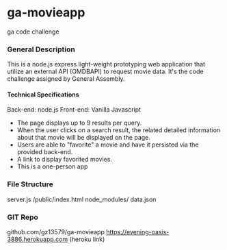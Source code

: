 # ga-movieapp
ga code challenge

### General Description
This is a node.js express light-weight prototyping web application that utilize an external API (OMDBAPI) to request movie data.
It's the code challenge assigned by General Assembly.

#### Technical Specifications
Back-end: node.js
Front-end: Vanilla Javascript

- The page displays up to 9 results per query.
- When the user clicks on a search result, the related detailed information about that movie will be displayed on the page.
- Users are able to "favorite" a movie and have it persisted via the provided back-end.
- A link to display favorited movies.
- This is a one-person app

### File Structure
server.js /public/index.html node_modules/ data.json

### GIT Repo
github.com/gz13579/ga-movieapp
https://evening-oasis-3886.herokuapp.com (heroku link)


